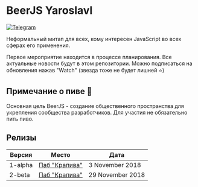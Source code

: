 # BeerJS Yaroslavl

[![Telegram](https://img.shields.io/badge/telegram-join%20chat-blue.svg?style=flat)](https://t.me/beerjs_yaroslavl)

Неформальный митап для всех, кому интересен JavaScript во всех сферах его применения.

Первое мероприятие находится в процессе планирования. Все актуальные новости будут в этом репозитории. Можно подписаться на обновления нажав "Watch" (звезда тоже не будет лишней :star:)

## Примечание о пиве :beers:

Основная цель BeerJS - создание общественного пространства для укрепления сообщества разработчиков. Для участия не обязательно пить пиво.

## Релизы

Версия | Место  | Дата
-|-|-
1-alpha | [Паб "Крапива"](https://github.com/beerjs/yaroslavl/issues/2) | 3 November 2018
2-beta | [Паб "Крапива"](https://github.com/beerjs/yaroslavl/issues/3) | 29 November 2018
